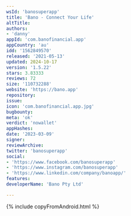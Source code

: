 ```yaml
---
wsId: 'banosuperapp'
title: 'Bano - Connect Your Life'
altTitle: 
authors:
- 'danny'
appId: 'com.banofinancial.app'
appCountry: 'au'
idd: '1562849570'
released: '2021-05-13'
updated: 2024-10-17
version: '1.5.22'
stars: 3.83333
reviews: 72
size: '110732288'
website: 'https://bano.app'
repository: 
issue: 
icon: 'com.banofinancial.app.jpg'
bugbounty: 
meta: 'ok'
verdict: 'nowallet'
appHashes: 
date: '2023-03-09'
signer: 
reviewArchive: 
twitter: 'banosuperapp'
social:
- 'https://www.facebook.com/banosuperapp'
- 'https://www.instagram.com/banosuperapp'
- 'https://www.linkedin.com/company/banoapp/'
features: 
developerName: 'Bano Pty Ltd'

---
```


{% include copyFromAndroid.html %}

